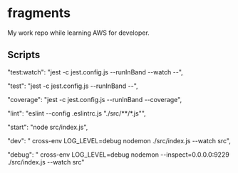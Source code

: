 # fragments

My work repo while learning AWS for developer.

## Scripts

"test:watch": "jest -c jest.config.js --runInBand --watch --",
 
"test": "jest -c jest.config.js --runInBand --",

"coverage": "jest -c jest.config.js --runInBand --coverage",

"lint": "eslint --config .eslintrc.js \"./src/**/*.js\"",

"start": "node src/index.js",

"dev": " cross-env LOG_LEVEL=debug nodemon ./src/index.js --watch src",

"debug": " cross-env  LOG_LEVEL=debug nodemon --inspect=0.0.0.0:9229 ./src/index.js --watch src"

